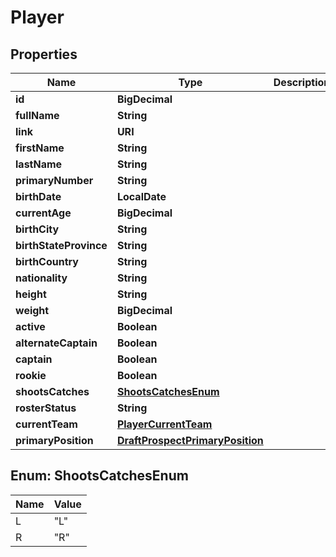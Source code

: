 

# Player


## Properties

| Name | Type | Description | Notes |
|------------ | ------------- | ------------- | -------------|
|**id** | **BigDecimal** |  |  [optional] |
|**fullName** | **String** |  |  [optional] |
|**link** | **URI** |  |  [optional] |
|**firstName** | **String** |  |  [optional] |
|**lastName** | **String** |  |  [optional] |
|**primaryNumber** | **String** |  |  [optional] |
|**birthDate** | **LocalDate** |  |  [optional] |
|**currentAge** | **BigDecimal** |  |  [optional] |
|**birthCity** | **String** |  |  [optional] |
|**birthStateProvince** | **String** |  |  [optional] |
|**birthCountry** | **String** |  |  [optional] |
|**nationality** | **String** |  |  [optional] |
|**height** | **String** |  |  [optional] |
|**weight** | **BigDecimal** |  |  [optional] |
|**active** | **Boolean** |  |  [optional] |
|**alternateCaptain** | **Boolean** |  |  [optional] |
|**captain** | **Boolean** |  |  [optional] |
|**rookie** | **Boolean** |  |  [optional] |
|**shootsCatches** | [**ShootsCatchesEnum**](#ShootsCatchesEnum) |  |  [optional] |
|**rosterStatus** | **String** |  |  [optional] |
|**currentTeam** | [**PlayerCurrentTeam**](PlayerCurrentTeam.md) |  |  [optional] |
|**primaryPosition** | [**DraftProspectPrimaryPosition**](DraftProspectPrimaryPosition.md) |  |  [optional] |



## Enum: ShootsCatchesEnum

| Name | Value |
|---- | -----|
| L | &quot;L&quot; |
| R | &quot;R&quot; |



